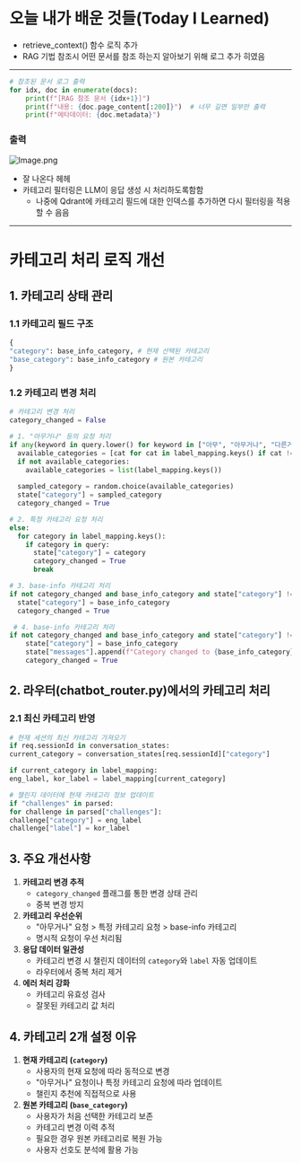 # 오늘 내가 배운 것들(Today I Learned)

- retrieve_context() 함수 로직 추가
- RAG 기법 참조시 어떤 문서를 참조 하는지 알아보기 위해 로그 추가 히였음

---

```python
# 참조된 문서 로그 출력
for idx, doc in enumerate(docs):
    print(f"[RAG 참조 문서 {idx+1}]")
    print(f"내용: {doc.page_content[:200]}")  # 너무 길면 일부만 출력
    print(f"메타데이터: {doc.metadata}")
```

### 출력

![Image.png](https://res.craft.do/user/full/641ffdb9-6693-37da-6dbd-e78e1756c2de/doc/3c17d71c-25ef-2249-36c5-6ac2c9747d25/76010adc-4285-9cb7-fd17-e94f8c5b31e3/NfgnBNynIzoiXyxb9im760v7OgQTLRgOKAtdy5nVduQz/Image.png)

- 잘 나온다 헤헤 
- 카테고리 필터링은 LLM이 응답 생성 시 처리하도록함함
    - 나중에 Qdrant에 카테고리 필드에 대한 인덱스를 추가하면 다시 필터링을 적용할 수 음음

---

# 카테고리 처리 로직 개선

## 1. 카테고리 상태 관리

### 1.1 카테고리 필드 구조

```python
{
"category": base_info_category, # 현재 선택된 카테고리
"base_category": base_info_category # 원본 카테고리
}
```

### 1.2 카테고리 변경 처리

```python
# 카테고리 변경 처리
category_changed = False

# 1. "아무거나" 등의 요청 처리
if any(keyword in query.lower() for keyword in ["아무", "아무거나", "다른거", "새로운거", "딴거", "다른"]):
  available_categories = [cat for cat in label_mapping.keys() if cat != state["category"]]
  if not available_categories:
    available_categories = list(label_mapping.keys())
    
  sampled_category = random.choice(available_categories)
  state["category"] = sampled_category
  category_changed = True

# 2. 특정 카테고리 요청 처리
else:
  for category in label_mapping.keys():
    if category in query:
      state["category"] = category
      category_changed = True
      break

# 3. base-info 카테고리 처리
if not category_changed and base_info_category and state["category"] != base_info_category:
  state["category"] = base_info_category
  category_changed = True

 # 4. base-info 카테고리 처리
if not category_changed and base_info_category and state["category"] != base_info_category:
    state["category"] = base_info_category
    state["messages"].append(f"Category changed to {base_info_category}")
    category_changed = True
```

## 2. 라우터(chatbot_router.py)에서의 카테고리 처리

### 2.1 최신 카테고리 반영

```python
# 현재 세션의 최신 카테고리 가져오기
if req.sessionId in conversation_states:
current_category = conversation_states[req.sessionId]["category"]

if current_category in label_mapping:
eng_label, kor_label = label_mapping[current_category]

# 챌린지 데이터에 현재 카테고리 정보 업데이트
if "challenges" in parsed:
for challenge in parsed["challenges"]:
challenge["category"] = eng_label
challenge["label"] = kor_label
```

## 3. 주요 개선사항

1. **카테고리 변경 추적**
    - `category_changed` 플래그를 통한 변경 상태 관리
    - 중복 변경 방지
1. **카테고리 우선순위**
    - "아무거나" 요청 > 특정 카테고리 요청 > base-info 카테고리
    - 명시적 요청이 우선 처리됨
1. **응답 데이터 일관성**
    - 카테고리 변경 시 챌린지 데이터의 `category`와 `label` 자동 업데이트
    - 라우터에서 중복 처리 제거
1. **에러 처리 강화**
    - 카테고리 유효성 검사
    - 잘못된 카테고리 값 처리

## 4. 카테고리 2개 설정 이유

1. **현재 카테고리 (`category`)**
    - 사용자의 현재 요청에 따라 동적으로 변경
    - "아무거나" 요청이나 특정 카테고리 요청에 따라 업데이트
    - 챌린지 추천에 직접적으로 사용
1. **원본 카테고리 (`base_category`)**
    - 사용자가 처음 선택한 카테고리 보존
    - 카테고리 변경 이력 추적
    - 필요한 경우 원본 카테고리로 복원 가능
    - 사용자 선호도 분석에 활용 가능